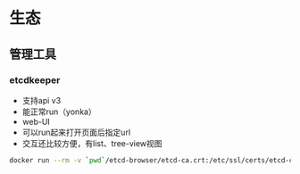 



# 生态



## 管理工具



### etcdkeeper

* 支持api v3
* 能正常run（yonka）
* web-UI
* 可以run起来打开页面后指定url
* 交互还比较方便，有list、tree-view视图



```sh
docker run --rm -v `pwd`/etcd-browser/etcd-ca.crt:/etc/ssl/certs/etcd-ca.crt -p 8080:8080 evildecay/etcdkeeper
```





